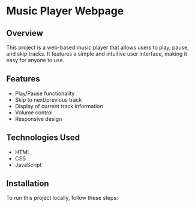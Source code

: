 # Music Player Webpage

## Overview
This project is a web-based music player that allows users to play, pause, and skip tracks. It features a simple and intuitive user interface, making it easy for anyone to use.

## Features
- Play/Pause functionality
- Skip to next/previous track
- Display of current track information 
- Volume control
- Responsive design

## Technologies Used
- HTML
- CSS
- JavaScript

## Installation
To run this project locally, follow these steps:


